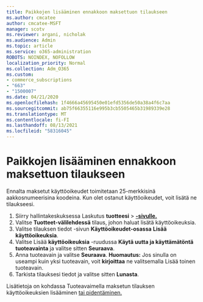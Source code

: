 ```yaml
---
title: Paikkojen lisääminen ennakkoon maksettuon tilaukseen
ms.author: cmcatee
author: cmcatee-MSFT
manager: scotv
ms.reviewer: argani, nicholak
ms.audience: Admin
ms.topic: article
ms.service: o365-administration
ROBOTS: NOINDEX, NOFOLLOW
localization_priority: Normal
ms.collection: Adm_O365
ms.custom:
- commerce_subscriptions
- "663"
- "1500007"
ms.date: 04/21/2020
ms.openlocfilehash: 1f4666a45695450e01efd5356de50a38a4f6c7aa
ms.sourcegitcommit: ab75f66355116e995b3cb5505465b31989339e28
ms.translationtype: MT
ms.contentlocale: fi-FI
ms.lasthandoff: 08/13/2021
ms.locfileid: "58316045"
---
```

# <a name="add-seats-to-a-prepaid-subscription"></a>Paikkojen lisääminen ennakkoon maksettuon tilaukseen

Ennalta maksetut käyttöoikeudet toimitetaan 25-merkkisinä aakkosnumeerisina koodeina. Kun olet ostanut käyttöoikeudet, voit lisätä ne tilaukseesi.

1. Siirry hallintakeskuksessa Laskutus **tuotteesi**  >  **[-sivulle.](https://go.microsoft.com/fwlink/p/?linkid=842054)**
2. Valitse **Tuotteet-välilehdessä** tilaus, johon haluat lisätä käyttöoikeuksia.
3. Valitse tilauksen tiedot -sivun **Käyttöoikeudet-osassa** **Lisää käyttöoikeuksia**.
4. Valitse Lisää **käyttöoikeuksia** -ruudussa **Käytä uutta ja käyttämätöntä tuoteavainta** ja valitse sitten **Seuraava**.
5. Anna tuoteavain ja valitse **Seuraava**.
    **Huomautus:** Jos sinulla on useampi kuin yksi tuoteavain, voit **kirjoittaa** ne valitsemalla Lisää toinen tuoteavain.
6. Tarkista tilauksesi tiedot ja valitse sitten **Lunasta**.

Lisätietoja on kohdassa Tuoteavaimella maksetun tilauksen käyttöoikeuksien lisääminen [tai pidentäminen.](https://docs.microsoft.com/microsoft-365/commerce/licenses/add-licenses-using-product-key)